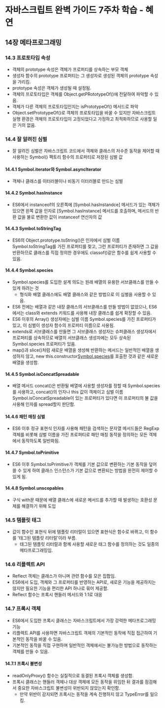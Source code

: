 # 자바스크립트 완벽 가이드 7주차 학습 - 혜연

## 14장 메타프로그래밍

### 14.3 프로토타입 속성

- 객체의 prototype 속성은 객체가 프로퍼티를 상속하는 부모 객체
- 생성자 함수의 prototype 프로퍼티는 그 생성자로 생성된 객체의 prototype 속성을 가리킴.
- prototype 속성은 객체가 생성될 때 설정됨.
- 객체의 프로토타입은 객체를 Object.getPRototypeOf()에 전달하여 파악할 수 있음.
- 객체가 다른 객체의 프로토타입인지는 isPrototypeOf() 메서드로 파악
- Object.setPrototypeOf()로 객체의 프로토타입을 바꿀 수 있지만 자바스크립트 실행 환경은 객체의 프로토타입이 고정되었다고 가정하고 최적화하므로 사용할 일은 거의 없음.

### 14.4 잘 알려진 심벌

- 잘 알려진 심벌은 자바스크립트 코드에서 객체와 클래스의 저수준 동작을 제어할 때 사용하는 Symbol() 팩토리 함수의 프로퍼티로 저장된 심벌 값

#### 14.4.1 Symbol.iterator와 Symbol.asyncIterator

- 객체나 클래스를 이터러블이나 비동기 이터러블로 만드는 심벌

#### 14.4.2 Symbol.hasInstance

- ES6에서 instanceof의 오른쪽에 [Symbol.hasInstandce] 메서드가 있는 객체가 있으면 왼쪽 값을 인자로 [Symbol.hasInstance] 메서드를 호출하며, 메서드의 반환 값을 불로 변환한 값이 instanceof 연산자의 값

#### 14.4.3 Symbol.toStringTag

- ES6의 Object.prototype.toString()은 인자에서 심벌 이름 Symbol.toStringTag를 가진 프로퍼티를 찾고, 그런 프로퍼티가 존재하면 그 값을 반환하므로 클래스를 직접 정의한 경우에도 classof()같은 함수를 쉽게 사용할 수 있음.

#### 14.4.4 Symbol.species

- Symbol.species를 도입한 설계 의도는 원래 배열의 유용한 서브클래스를 만들 수 있게 하려는 것
  - 형식화 배열 클래스에도 배열 클래스와 같은 방법으로 이 심벌을 사용할 수 있음.
- ES6 전에는 배열과 같은 내장 클래스의 서브클래스를 만들 방법이 없었으나, ES6에서는 class와 extends 키워드를 사용해 내장 클래스를 쉽게 확장할 수 있음.
- ES6 이후의 Array() 생성자에는 심벌 이름 Symbol.species를 가진 프로퍼티가 있고, 이 심벌이 생성자 함수의 프로퍼티 이름으로 사용됨.
- extends로 서브클래스를 만들면 그 서브클래스 생성자는 슈퍼클래스 생성자에서 프로퍼티를 상속하므로 배열의 서브클래스 생성자에는 모두 상속된 Symbol.species 프로퍼티가 있음.
- map()과 slice()처럼 새로운 배열을 생성해 반환하는 메서드는 일반적인 배열을 생성하지 않고, new this.constructor[Symbol.species]()를 호출한 것과 같은 새로운 배열을 생성함.

#### 14.4.5 Symbol.isConcatSpreadable

- 배열 메서드 concat()은 반환될 배열에 사용할 생성자를 정할 때 Symbol.species를 사용하고, concat()의 인자나 this 값이 객체이고 심벌 이름 Symbol.isConcatSpreadable이 있는 프로퍼티가 있다면 이 프로퍼티의 불 값을 사용해 인자를 spread할지 판단함.

#### 14.4.6 패턴 매칭 심벌

- ES6 이후 정규 표현식 인자를 사용해 패턴을 검색하는 문자열 메서드들은 RegExp 객체를 비롯해 심벌 이름을 가진 프로퍼티로 패턴 매칭 동작을 정의하는 모든 객체에서 동작하도록 일반화됨.

#### 14.4.7 Symbol.toPrimitive

- ES6 이후 Symbol.toPrimitive가 객체를 기본 값으로 변환하는 기본 동작을 덮어 쓸 수 있게 하여 클래스 인스턴스가 기본 값으로 변환되는 방법을 완전히 제어할 수 있게 됨.

#### 14.4.8 Symbol.unscopables

- 구식 with문 때문에 배열 클래스에 새로운 메서드를 추가할 때 발생하는 호환성 문제를 해결하기 위해 도입

### 14.5 템플릿 태그

- 값이 함수인 표현식 뒤에 템플릿 리터럴이 있으면 표현식은 함수로 바뀌고, 이 함수를 '태그된 템플릿 리터럴'이라 부름.
  - 태그된 템플릿 리터럴과 함께 사용할 새로운 태그 함수를 정의하는 것도 일종의 메타프로그래밍임.

### 14.6 리플렉트 API

- Reflect 객체는 클래스가 아니며 관련 함수를 모은 집합임.
- ES6에서 도입, 객체와 그 프로퍼티를 반영하는 API로, 새로운 기능을 제공하지는 않지만 필요한 기능을 편리한 API 하나로 묶어 제공함.
- Reflect 함수는 프록시 핸들러 메서드와 1:1로 대응

### 14.7 프록시 객체

- ES6에서 도입한 프록시 클래스는 자바스크립트에서 가장 강력한 메타프로그래밍 기능
- 리플렉트 API를 사용하면 자바스크립트 객체의 기본적인 동작에 직접 접근하여 기본적인 동작을 바꿀 수 있음.
- 기본적인 동작을 직접 구현하며 일반적인 객체에서는 불가능한 방법으로 동작하는 객체를 만들 수 있음.

#### 14.7.1 프록시 불변성

- readOnlyProxy() 함수는 실질적으로 동결된 프록시 객체를 생성함.
- 프록시 클래스는 핸들러 객체나 대상 객체에 모든 동작을 위임한 뒤 결과를 점검해서 중요한 자바스크립트 불변성이 위반되지 않았는지 확인함.
  - 만약 위반이 감지되면 프록시는 동작을 계속 진행하지 않고 TypeError를 일으킴.
